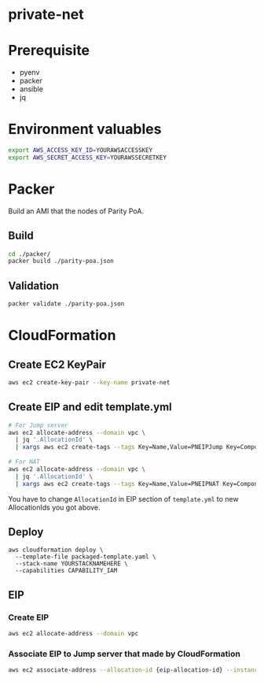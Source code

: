 # private-net

# Prerequisite
- pyenv
- packer
- ansible
- jq

# Environment valuables
```bash
export AWS_ACCESS_KEY_ID=YOURAWSACCESSKEY
export AWS_SECRET_ACCESS_KEY=YOURAWSSECRETKEY
``` 

# Packer
Build an AMI that the nodes of Parity PoA.  

## Build
```bash
cd ./packer/
packer build ./parity-poa.json
```

## Validation
```bash
packer validate ./parity-poa.json
```

# CloudFormation


## Create EC2 KeyPair
```bash
aws ec2 create-key-pair --key-name private-net
```

## Create EIP and edit template.yml
```bash
# For Jump server
aws ec2 allocate-address --domain vpc \
  | jq '.AllocationId' \
  | xargs aws ec2 create-tags --tags Key=Name,Value=PNEIPJump Key=Component,Value=PrivateNet --resources
  
# For NAT
aws ec2 allocate-address --domain vpc \
  | jq '.AllocationId' \
  | xargs aws ec2 create-tags --tags Key=Name,Value=PNEIPNAT Key=Component,Value=PrivateNet --resources  
```
You have to change `AllocationId` in EIP section of `template.yml` to new AllocationIds you got above.

## Deploy
```bash;
aws cloudformation deploy \
  --template-file packaged-template.yaml \
  --stack-name YOURSTACKNAMEHERE \
  --capabilities CAPABILITY_IAM
```

## EIP

### Create EIP
```bash
aws ec2 allocate-address --domain vpc
```

### Associate EIP to Jump server that made by CloudFormation  

```bash
aws ec2 associate-address --allocation-id {eip-allocation-id} --instance {jump-server-instance-id}
```
